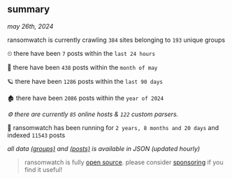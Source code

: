 
## summary
_may 26th, 2024_

ransomwatch is currently crawling `384` sites belonging to `193` unique groups

⏲ there have been `7` posts within the `last 24 hours`

🦈 there have been `438` posts within the `month of may`

🪐 there have been `1286` posts within the `last 90 days`

🏚 there have been `2086` posts within the `year of 2024`

_⚙️ there are currently `85` online hosts & `122` custom parsers._

🦕 ransomwatch has been running for `2 years, 8 months and 20 days` and indexed `11543` posts

_all data  [(groups)](http://ransomwhat.telemetry.ltd/groups) and [(posts)](http://ransomwhat.telemetry.ltd/posts) is available in JSON (updated hourly)_

> ransomwatch is fully [open source](https://github.com/joshhighet/ransomwatch#ransomwatch--). please consider [sponsoring](https://github.com/sponsors/joshhighet) if you find it useful!
